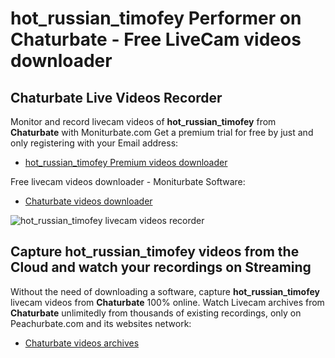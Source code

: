 # hot_russian_timofey Performer on Chaturbate - Free LiveCam videos downloader

## Chaturbate Live Videos Recorder

Monitor and record livecam videos of **hot_russian_timofey** from **Chaturbate** with Moniturbate.com
Get a premium trial for free by just and only registering with your Email address:
* [hot_russian_timofey Premium videos downloader](https://moniturbate.com/request-demo-licence-key.html)

Free livecam videos downloader - Moniturbate Software:
* [Chaturbate videos downloader](https://moniturbate.com/moniturbate-download-software.html)

![hot_russian_timofey livecam videos recorder](https://peachurnet.com/templates/moniturbate-software.png)


## Capture hot_russian_timofey videos from the Cloud and watch your recordings on Streaming

Without the need of downloading a software, capture **hot_russian_timofey** livecam videos from **Chaturbate** 100% online.
Watch Livecam archives from **Chaturbate** unlimitedly from thousands of existing recordings, only on Peachurbate.com and its websites network:
* [Chaturbate videos archives](https://peachurnet.com/)
